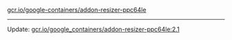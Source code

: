 [gcr.io/google-containers/addon-resizer-ppc64le](https://hub.docker.com/r/cruse/addon-resizer-ppc64le/tags/) 

----
Update: [gcr.io/google_containers/addon-resizer-ppc64le:2.1](https://hub.docker.com/r/cruse/addon-resizer-ppc64le/tags/)

